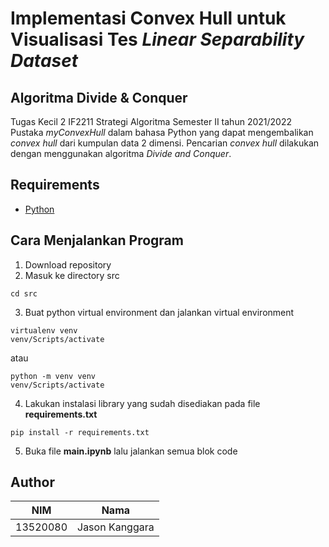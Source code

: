 # Implementasi Convex Hull untuk Visualisasi Tes *Linear Separability Dataset*
## Algoritma Divide & Conquer
Tugas Kecil 2 IF2211 Strategi Algoritma Semester II tahun 2021/2022 Pustaka *myConvexHull* dalam bahasa Python yang dapat mengembalikan *convex hull* dari kumpulan data 2 dimensi. Pencarian *convex hull* dilakukan dengan menggunakan algoritma *Divide and Conquer*.

## Requirements
- [Python](https://www.python.org/downloads/)

## Cara Menjalankan Program
1. Download repository
2. Masuk ke directory src
```
cd src
```
3. Buat python virtual environment dan jalankan virtual environment
```
virtualenv venv
venv/Scripts/activate
```
atau
```
python -m venv venv
venv/Scripts/activate
```
4. Lakukan instalasi library yang sudah disediakan pada file **requirements.txt**
```
pip install -r requirements.txt
```
5. Buka file **main.ipynb** lalu jalankan semua blok code

## Author
NIM | Nama
--- | ---
13520080 | Jason Kanggara
